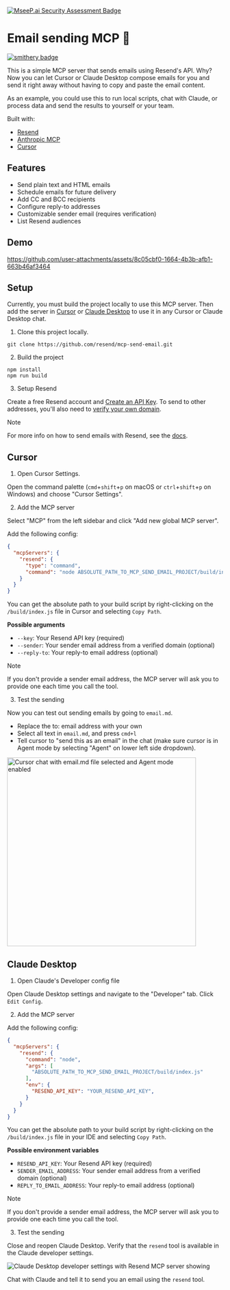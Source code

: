 [![MseeP.ai Security Assessment Badge](https://mseep.net/pr/resend-mcp-send-email-badge.png)](https://mseep.ai/app/resend-mcp-send-email)

# Email sending MCP 💌

[![smithery badge](https://smithery.ai/badge/@resend/mcp-send-email)](https://smithery.ai/server/@resend/mcp-send-email)

This is a simple MCP server that sends emails using Resend's API. Why? Now you can let Cursor or Claude Desktop compose emails for you and send it right away without having to copy and paste the email content.

As an example, you could use this to run local scripts, chat with Claude, or process data and send the results to yourself or your team.

Built with:

- [Resend](https://resend.com/)
- [Anthropic MCP](https://docs.anthropic.com/en/docs/agents-and-tools/mcp)
- [Cursor](https://cursor.so/)

## Features

- Send plain text and HTML emails
- Schedule emails for future delivery
- Add CC and BCC recipients
- Configure reply-to addresses
- Customizable sender email (requires verification)
- List Resend audiences

## Demo

https://github.com/user-attachments/assets/8c05cbf0-1664-4b3b-afb1-663b46af3464

## Setup

Currently, you must build the project locally to use this MCP server. Then add the server in [Cursor](#cursor) or [Claude Desktop](#claude-desktop) to use it in any Cursor or Claude Desktop chat.

1. Clone this project locally.

```
git clone https://github.com/resend/mcp-send-email.git
```

2. Build the project

```
npm install
npm run build
```
3. Setup Resend

Create a free Resend account and [Create an API Key](https://resend.com/api-keys). To send to other addresses, you'll also need to [verify your own domain](https://resend.com/domains).

> [!NOTE]
> For more info on how to send emails with Resend, see the [docs](https://resend.com/docs/send-with-nodejs).

## Cursor

1. Open Cursor Settings.

Open the command palette (`cmd`+`shift`+`p` on macOS or `ctrl`+`shift`+`p` on Windows) and choose "Cursor Settings".

2. Add the MCP server

Select "MCP" from the left sidebar and click "Add new global MCP server".

Add the following config:
```json
{
  "mcpServers": {
    "resend": {
      "type": "command",
      "command": "node ABSOLUTE_PATH_TO_MCP_SEND_EMAIL_PROJECT/build/index.js --key=YOUR_RESEND_API_KEY"
    }
  }
}
```

You can get the absolute path to your build script by right-clicking on the `/build/index.js` file in Cursor and selecting `Copy Path`.

**Possible arguments**

- `--key`: Your Resend API key (required)
- `--sender`: Your sender email address from a verified domain (optional)
- `--reply-to`: Your reply-to email address (optional)

> [!NOTE]
> If you don't provide a sender email address, the MCP server will ask you to provide one each time you call the tool.

3. Test the sending

Now you can test out sending emails by going to `email.md`.
- Replace the to: email address with your own
- Select all text in `email.md`, and press `cmd+l`
- Tell cursor to "send this as an email" in the chat (make sure cursor is in Agent mode by selecting "Agent" on lower left side dropdown).

<img width="441" alt="Cursor chat with email.md file selected and Agent mode enabled" src="https://github.com/user-attachments/assets/b07e9cbf-42d8-4910-8e90-3761d8d3bc06" />

## Claude Desktop

1. Open Claude's Developer config file

Open Claude Desktop settings and navigate to the "Developer" tab. Click `Edit Config`.

2. Add the MCP server

Add the following config:

```json
{
  "mcpServers": {
    "resend": {
      "command": "node",
      "args": [
        "ABSOLUTE_PATH_TO_MCP_SEND_EMAIL_PROJECT/build/index.js"
      ],
      "env": {
        "RESEND_API_KEY": "YOUR_RESEND_API_KEY",
      }
    }
  }
}
```

You can get the absolute path to your build script by right-clicking on the `/build/index.js` file in your IDE and selecting `Copy Path`.

**Possible environment variables**

- `RESEND_API_KEY`: Your Resend API key (required)
- `SENDER_EMAIL_ADDRESS`: Your sender email address from a verified domain (optional)
- `REPLY_TO_EMAIL_ADDRESS`: Your reply-to email address (optional)

> [!NOTE]
> If you don't provide a sender email address, the MCP server will ask you to provide one each time you call the tool.

3. Test the sending

Close and reopen Claude Desktop. Verify that the `resend` tool is available in the Claude developer settings.

![Claude Desktop developer settings with Resend MCP server showing](https://github.com/user-attachments/assets/be9549e5-eaef-4946-b10a-e708c1864acf)

Chat with Claude and tell it to send you an email using the `resend` tool.
